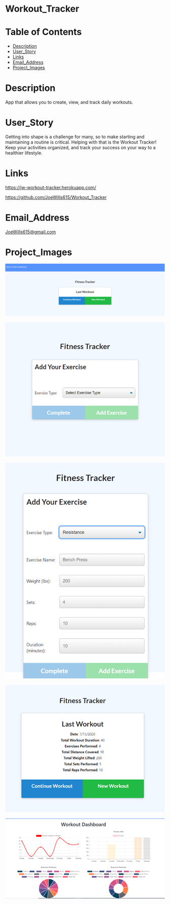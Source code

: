 # Workout_Tracker

# Table of Contents
* [Description](#description)
* [User_Story](#user_story)
* [Links](#links)
* [Email_Address](#email_address)
* [Project_Images](#project_images)

# Description

App that allows you to create, view, and track daily workouts.

# User_Story

Getting into shape is a challenge for many, so to make starting and maintaining a routine is critical. Helping with that is the Workout Tracker! Keep your activities organized, and track your success on your way to a healthier lifestyle. 

# Links

https://jw-workout-tracker.herokuapp.com/

https://github.com/JoeWills615/Workout_Tracker

# Email_Address

JoeWills615@gmail.com

# Project_Images

 <img src="./images/workout_tracker_01.PNG">

  <br/>
  <br/>

  <img src="./images/workout_tracker_02.PNG">
  
  <br/>
  <br/>

 <img src="./images/workout_tracker_03.PNG">

  <br/>
  <br/>

  <img src="./images/workout_tracker_04.PNG">

  <br/>
  <br/>

  <img src="./images/workout_tracker_05.PNG">
